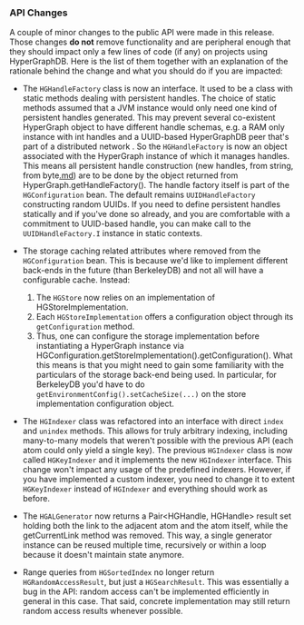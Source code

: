 ### API Changes ###

A couple of minor changes to the public API were made in this release. Those changes **do not** remove functionality and are peripheral enough that they should impact only a few lines of code (if any) on projects using HyperGraphDB. Here is the list of them together with an explanation of the rationale behind the change and what you should do if you are impacted:

  * The `HGHandleFactory` class is now an interface. It used to be a class with static methods dealing with persistent handles. The choice of static methods assumed that a JVM instance would only need one kind of persistent handles generated. This may prevent several co-existent HyperGraph object to have different handle schemas, e.g. a RAM only instance with int handles and a UUID-based HyperGraphDB peer that's part of a distributed network . So the `HGHandleFactory` is now an object associated with the HyperGraph instance of which it manages handles. This means all persistent handle construction (new handles, from string, from byte[.md](.md)) are to be done by the object returned from HyperGraph.getHandleFactory(). The handle factory itself is part of the `HGConfiguration` bean. The default remains `UUIDHandleFactory` constructing random UUIDs. If you need to define persistent handles statically and if you've done so already, and you are comfortable with a commitment to UUID-based handle, you can make call to the `UUIDHandleFactory.I` instance in static contexts.
  * The storage caching related attributes where removed from the `HGConfiguration` bean. This is because we'd like to implement different back-ends in the future (than BerkeleyDB) and not all will have a configurable cache. Instead:
    1. The `HGStore` now relies on an implementation of HGStoreImplementation.
    1. Each `HGStoreImplementation` offers a configuration object through its `getConfiguration` method.
    1. Thus, one can configure the storage implementation before instantiating a HyperGraph instance via HGConfiguration.getStoreImplementation().getConfiguration(). What this means is that you might need to gain some familiarity with the particulars of the storage back-end being used. In particular, for BerkeleyDB you'd have to do `getEnvironmentConfig().setCacheSize(...)` on the store implementation configuration object.

  * The `HGIndexer` class was refactored into an interface with direct `index` and `unindex` methods. This allows for truly arbitrary indexing, including many-to-many models that weren't possible with the previous API (each atom could only yield a single key). The previous `HGIndexer` class is now called `HGKeyIndexer` and it implements the new `HGIndexer` interface. This change won't impact any usage of the predefined indexers. However, if you have implemented a custom indexer, you need to change it to extent `HGKeyIndexer` instead of `HGIndexer` and everything should work as before.
  * The `HGALGenerator`  now returns a Pair<HGHandle, HGHandle> result set holding both the link to the adjacent atom and the atom itself, while the getCurrentLink method was removed. This way, a single generator instance can be reused multiple time, recursively or within a loop because it doesn't maintain state anymore.
  * Range queries from `HGSortedIndex` no longer return `HGRandomAccessResult`, but just a `HGSearchResult`. This was essentially a bug in the API: random access can't be implemented efficiently in general in this case. That said, concrete implementation may still return random access results whenever possible.